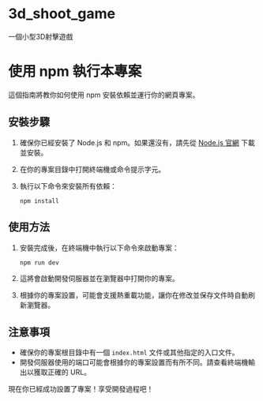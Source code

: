 # 3d_shoot_game
一個小型3D射擊遊戲

# 使用 npm 執行本專案

這個指南將教你如何使用 npm 安裝依賴並運行你的網頁專案。

## 安裝步驟

1. 確保你已經安裝了 Node.js 和 npm。如果還沒有，請先從 [Node.js 官網](https://nodejs.org/) 下載並安裝。

2. 在你的專案目錄中打開終端機或命令提示字元。

3. 執行以下命令來安裝所有依賴：

   ```
   npm install
   ```

## 使用方法

1. 安裝完成後，在終端機中執行以下命令來啟動專案：

   ```
   npm run dev
   ```

2. 這將會啟動開發伺服器並在瀏覽器中打開你的專案。

3. 根據你的專案設置，可能會支援熱重載功能，讓你在修改並保存文件時自動刷新瀏覽器。

## 注意事項

- 確保你的專案根目錄中有一個 `index.html` 文件或其他指定的入口文件。
- 開發伺服器使用的端口可能會根據你的專案設置而有所不同。請查看終端機輸出以獲取正確的 URL。

現在你已經成功設置了專案！享受開發過程吧！